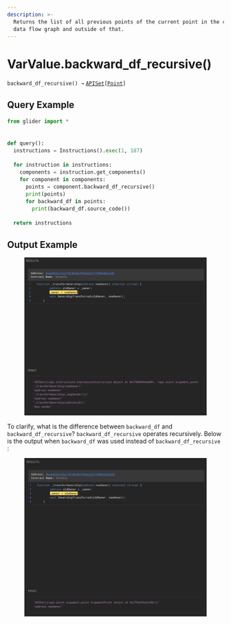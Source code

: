```yaml
---
description: >-
  Returns the list of all previous points of the current point in the current
  data flow graph and outside of that.
---
```


# VarValue.backward\_df\_recursive()

`backward_df_recursive() →` [`APISet`](../../iterables/apiset.md)`[`[`Point`](../point/)`]`

## Query Example

```python
from glider import *


def query():
  instructions = Instructions().exec(1, 187)

  for instruction in instructions:
    components = instruction.get_components()
    for component in components:
      points = component.backward_df_recursive()
      print(points)
      for backward_df in points:
        print(backward_df.source_code())

  return instructions
```

## Output Example

<figure><img src="../../../.gitbook/assets/image (15) (1) (1).png" alt=""><figcaption></figcaption></figure>

To clarify, what is the difference between `backward_df` and `backward_df_recursive`? `backward_df_recursive` operates recursively. Below is the output when `backward_df` was used instead of `backward_df_recursive` :

<figure><img src="../../../.gitbook/assets/image (16) (1) (1).png" alt=""><figcaption></figcaption></figure>

